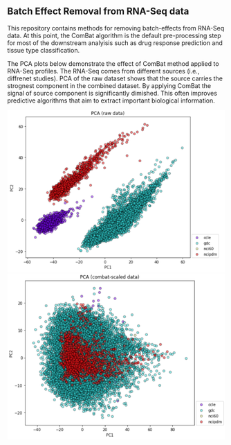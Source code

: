 ## Batch Effect Removal from RNA-Seq data
This repository contains methods for removing batch-effects from RNA-Seq data. At this point, the ComBat algorithm is the default pre-processing step for most of the downstream analyisis such as drug response prediction and tissue type classification.

The PCA plots below demonstrate the effect of ComBat method applied to RNA-Seq profiles. 
The RNA-Seq comes from different sources (i.e., diffrenet studies). PCA of the raw dataset shows that the source carries the strognest component in the combined dataset.
By applying ComBat the signal of source component is significantly dimished. This often improves predictive algorithms that aim to extract important biological information.

<img src="README_images/Raw_RNASeq.png">

<img src="README_images/ComBat_RNASeq.png">
